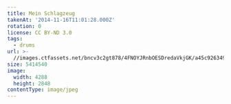 ```yaml
---
title: Mein Schlagzeug
takenAt: '2014-11-16T11:01:28.000Z'
rotation: 0
license: CC BY-ND 3.0
tags:
  - drums
url: >-
  //images.ctfassets.net/bncv3c2gt878/4FNOYJRnbOESDredaVkjGK/a45c926349d8b1cf44c138d882191c22/mein-schlagzeug_15616210057_o
size: 5414540
image:
  width: 4288
  height: 2848
contentType: image/jpeg
---
```


